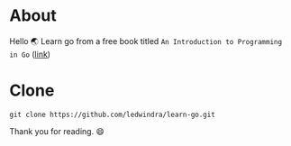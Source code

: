 # About

Hello :earth_asia: Learn go from a free book titled `An Introduction to Programming in Go` ([link](http://www.golang-book.com/books/intro))

# Clone

```
git clone https://github.com/ledwindra/learn-go.git
```

Thank you for reading. :smile:
